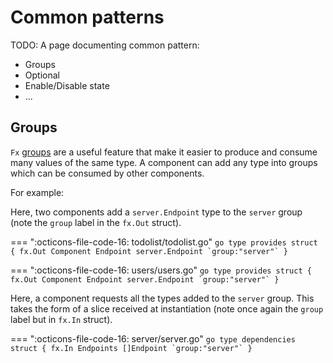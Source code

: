 # Common patterns

TODO: A page documenting common pattern:

* Groups
* Optional
* Enable/Disable state
* ...

## Groups

`Fx` [groups](https://pkg.go.dev/go.uber.org/fx#hdr-Value_Groups) are a useful feature that make it easier to produce and consume many values of the same type. A component
can add any type into groups which can be consumed by other components.

 

For example:

Here, two components add a `server.Endpoint` type to the `server` group (note the `group` label in the `fx.Out` struct).

=== ":octicons-file-code-16: todolist/todolist.go"
    ```go
    type provides struct {
        fx.Out
        Component
        Endpoint server.Endpoint `group:"server"`
    }
    ```

=== ":octicons-file-code-16: users/users.go"
    ```go
    type provides struct {
        fx.Out
        Component
        Endpoint server.Endpoint `group:"server"`
    }
    ```

Here, a component requests all the types added to the `server` group. This takes the form of a slice received at
instantiation (note once again the `group` label but in `fx.In` struct).

=== ":octicons-file-code-16: server/server.go"
    ```go
    type dependencies struct {
        fx.In
        Endpoints []Endpoint `group:"server"`
    }
    ```

